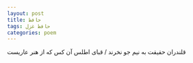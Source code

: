 ```yaml
---
layout: post
title: حافظ
tags: حافظ غزل
categories: poem
---
```


قلندران حقیقت به نیم جو نخرند / قبای اطلس آن کس که از هنر عاریست